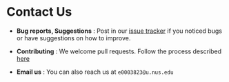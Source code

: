 <!-- @@author A0139938L -->
# Contact Us

* **Bug reports, Suggestions** : Post in our [issue tracker](https://github.com/CS2103JAN2017-W09-B3/main/issues)
  if you noticed bugs or have suggestions on how to improve.

* **Contributing** : We welcome pull requests. Follow the process described [here](https://github.com/oss-generic/process)

* **Email us** : You can also reach us at `e0003823@u.nus.edu`
